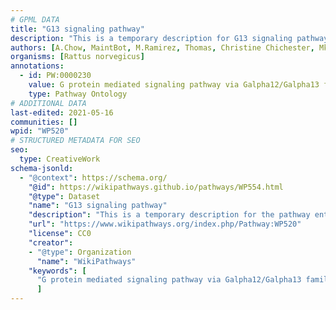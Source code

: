 ```yaml
---
# GPML DATA
title: "G13 signaling pathway"
description: "This is a temporary description for G13 signaling pathway"
authors: [A.Chow, MaintBot, M.Ramirez, Thomas, Christine Chichester, Mkutmon, Eweitz]
organisms: [Rattus norvegicus]
annotations:
  - id: PW:0000230
    value: G protein mediated signaling pathway via Galpha12/Galpha13 family
    type: Pathway Ontology
# ADDITIONAL DATA
last-edited: 2021-05-16
communities: []
wpid: "WP520"
# STRUCTURED METADATA FOR SEO
seo:
  type: CreativeWork
schema-jsonld:
  - "@context": https://schema.org/
    "@id": https://wikipathways.github.io/pathways/WP554.html
    "@type": Dataset
    "name": "G13 signaling pathway"
    "description": "This is a temporary description for the pathway entitled: G13 signaling pathway"
    "url": "https://www.wikipathways.org/index.php/Pathway:WP520"
    "license": CC0
    "creator":
    - "@type": Organization
      "name": "WikiPathways"
    "keywords": [
      "G protein mediated signaling pathway via Galpha12/Galpha13 family",
      ]
---
```

